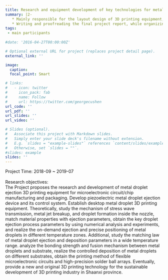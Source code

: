 ```yaml
---
title: Research and equipment development of key technologies for metal droplet-based 3D printing (Shaanxi Province Key Research and Development Project)
summary: |2-
   * Mainly responsible for the layout design of 3D printing equipment, 3D and 2D drawings, material purchase, and equipment construction, while in-depth participation in experimental research during the project research.
   * Writing and proofreading the final project report, while organizing and writing financial audit materials for the project' ending.
tags:
 - main participants
  
#date: '2016-04-27T00:00:00Z'

# Optional external URL for project (replaces project detail page).
external_link: ''

image:
  caption: 
  focal_point: Smart

# links:
#   - icon: twitter
#     icon_pack: fab
#     name: Follow
#     url: https://twitter.com/georgecushen
url_code: ''
url_pdf: ''
url_slides: ''
url_video: ''

# Slides (optional).
#   Associate this project with Markdown slides.
#   Simply enter your slide deck's filename without extension.
#   E.g. `slides = "example-slides"` references `content/slides/example-slides.md`.
#   Otherwise, set `slides = ""`.
#slides: example
slides: ''
---
```

Project Time: 2018-09 ~ 2019-07\
\
Research objectives:\
The Project proposes the research and development of metal droplet ejection 3D printing equipment for microelectronic circuit/chip manufacturing and packaging. Develop piezoelectric metal droplet ejection device and its control system. Establish desktop metal droplet 3D printing equipment. Theoretically, study the mechanism of stress wave transmission, metal jet breakup, and droplet formation inside the nozzle, match material properties with ejection parameters, obtain the key droplet ejection process parameters by using numerical analysis and experiments, and realize the on-demand ejection and precise positioning of metal droplets in different temperature zones. Additional, study the matching law of metal droplet ejection and deposition parameters in a wide temperature range. analyze the bonding strength and fusion mechanism between metal droplets and substrate, realize the controlled deposition of metal droplets on different substrates, obtain the printing method of flexible microelectronic circuits and high-precision solder ball arrays. Eventually, provide a new and original 3D printing technology for the sustainable development of 3D printing industry in Shaanxi province.
